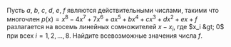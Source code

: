 Пусть $a$, $b$, $c$, $d$, $e$, $f$ являются действительными числами, такими что многочлен $p(x) = x^8 - 4x^7 + 7x^6 + ax^5 + bx^4 + cx^3 + dx^2 + ex + f$
разлагается на восемь линейных сомножителей $x - x_i$, где $x_i  &gt;  0$ при всех $i = 1, 2, \dots, 8$.  Найдите всевозможные значения числа $f$.